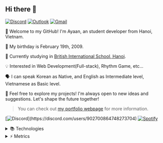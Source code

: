 ## Hi there 👋

<!--
**kms0219kms/kms0219kms** is a ✨ _special_ ✨ repository because its `README.md` (this file) appears on your GitHub profile.

Here are some ideas to get you started:

- 🔭 I’m currently working on ...
- 🌱 I’m currently learning ...
- 👯 I’m looking to collaborate on ...
- 🤔 I’m looking for help with ...
- 💬 Ask me about ...
- 📫 How to reach me: ...
- 😄 Pronouns: ...
- ⚡ Fun fact: ...
-->

[![Discord](https://img.shields.io/badge/%40iam.ayaan-5865F2?style=for-the-badge&logo=discord&logoColor=white)](https://discord.com/users/902700864748273704)
[![Outlook](https://img.shields.io/badge/minsu__kim%40bishanoi.net-0078D4?style=for-the-badge&logo=microsoft-outlook&logoColor=FFFFFF)](mailto:minsu_kim@bishanoi.net)
[![Gmail](https://img.shields.io/badge/minsu__kim%40hanarin.uk%20-D14836?style=for-the-badge&logo=gmail&logoColor=white)](mailto:minsu_kim@hanarin.uk)

:wave: Welcome to my GitHub! I'm Ayaan, an student developer from Hanoi, Vietnam.

:birthday: My birthday is February 19th, 2009.

:pencil: Currently studying in [British International School, Hanoi](http://www.nordangliaeducation.com/our-schools/vietnam/hanoi/bis/).

:bulb: Interested in Web Development(Full-stack), Rhythm Game, etc...

:speaking_head: I can speak Korean as Native, and English as Intermediate level, Vietnamese as Basic level.

:rocket: Feel free to explore my projects! I'm always open to new ideas and suggestions. Let's shape the future together!

> You can check out [my portfolio webpage](https://sskate.me) for more information.

[![Discord](https://discord-profile-starcea.paring.moe/discord/902700864748273704?)](https://discord.com/users/902700864748273704)
[![Spotify](https://discord-profile-starcea.paring.moe/spotify/902700864748273704?album=true)](https://open.spotify.com/user/kms0219kms)

<details>
<summary>📚 Technologies</summary>

#### 💻 Languages

![javascript](https://img.shields.io/badge/javascript-323330.svg?&style=for-the-badge&logo=javascript&logoColor=F7DF1E)
![html5](https://img.shields.io/badge/html5-E34F26.svg?&style=for-the-badge&logo=html5&logoColor=FFFFFF)
![css3](https://img.shields.io/badge/css3-1572B6.svg?&style=for-the-badge&logo=css3&logoColor=FFFFFF)

#### 🧱 Frameworks, Libraries, etc...

![Node.js](https://img.shields.io/badge/Node.js-43853D?style=for-the-badge&logo=node.js&logoColor=FFFFFF)
![React.js](https://img.shields.io/badge/React.js-20232a?style=for-the-badge&logo=react&logoColor=61DAFB)
![Vue.js](https://img.shields.io/badge/Vue.js-35495E?style=for-the-badge&logo=vuedotjs&logoColor=4FC08D)
![Next.js](https://img.shields.io/badge/Next.js-000000?style=for-the-badge&logo=next.js&logoColor=FFFFFF)
![Nuxt.js](https://img.shields.io/badge/Nuxt.js-002E3B?style=for-the-badge&logo=nuxtdotjs&logoColor=00DC82)
![Vite](https://img.shields.io/badge/Vite-646CFF?style=for-the-badge&logo=vite&logoColor=FFFFFF)
![Webpack](https://img.shields.io/badge/webpack-8DD6F9?style=for-the-badge&logo=webpack&logoColor=000000)

#### 💾 Databases

![MongoDB](https://img.shields.io/badge/MongoDB-4ea94b?style=for-the-badge&logo=mongodb&logoColor=FFFFFF)
![PostgreSQL](https://img.shields.io/badge/PostgreSQL-4169e1?style=for-the-badge&logo=postgresql&logoColor=FFFFFF)
![mySQL](https://img.shields.io/badge/MySQL-00f?style=for-the-badge&logo=mysql&logoColor=FFFFFF)
</details>

<details>
<summary>⚡ Metrics</summary>

#### Github Status
![kms0219kms's github Status](https://github-readme-stats.vercel.app/api?username=kms0219kms&show_icons=true&count_private=true&theme=radical)

##### Top Language
![Top Language](https://github-readme-stats.vercel.app/api/top-langs/?username=kms0219kms&langs_count=100&theme=radical)<br/>

##### Github Contribution
<picture>
  <source media="(prefers-color-scheme: dark)" srcset="https://github.com/kms0219kms/kms0219kms/blob/output/github-contribution-grid-snake-dark.svg" />
  <source media="(prefers-color-scheme: light)" srcset="https://github.com/kms0219kms/kms0219kms/blob/output/github-contribution-grid-snake.svg" />
  <img alt="github-snake" src="https://github.com/kms0219kms/kms0219kms/blob/output/github-contribution-grid-snake.svg" />
</picture><br />
</details>

